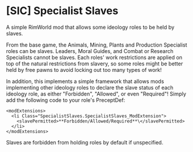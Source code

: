 # [SIC] Specialist Slaves
A simple RimWorld mod that allows some ideology roles to be held by slaves.

From the base game, the Animals, Mining, Plants and Production Specialist roles can be slaves. Leaders, Moral Guides, and Combat or Research Specialists cannot be slaves. Each roles' work restrictions are applied on top of the natural restrictions from slavery, so some roles might be better held by free pawns to avoid locking out too many types of work!

In addition, this implements a simple framework that allows mods implementing other ideology roles to declare the slave status of each ideology role, as either "Forbidden", "Allowed", or even "Required"! Simply add the following code to your role's PreceptDef:
```
<modExtensions>
  <li Class="SpecialistSlaves.SpecialistSlaves_ModExtension">
    <slavePermitted>**Forbidden/Allowed/Required**\</slavePermitted>
  </li>
</modExtensions>
```
Slaves are forbidden from holding roles by default if unspecified.
